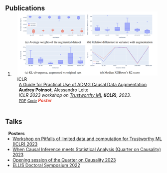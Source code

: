 <h2 id="publications" style="margin: 2px 0px -15px;">Publications</h2>

<div class="publications">
<ol class="bibliography">

<li>
<div class="pub-row">

  <div class="col-sm-3 abbr" style="position: relative;padding-right: 15px;padding-left: 15px;">
    <img src="assets/img/admg.png" class="teaser img-fluid z-depth-1">
    <abbr class="badge">ICLR</abbr>
  </div>

  <div class="col-sm-9" style="position: relative;padding-right: 15px;padding-left: 20px;">
    <div class="title"><a href="https://openreview.net/forum?id=kBcAZcKypug">A Guide for Practical Use of ADMG Causal Data Augmentation</a></div>
    <div class="author"><strong>Audrey Poinsot</strong>, Alessandro Leite</div>
    <div class="periodical"><em>ICLR 2023 workshop on <a href="https://sites.google.com/view/trustml-unlimited/">Trustworthy ML</a> <strong>(ICLR)</strong>, 2023.</em></div>
    <div class="links">
      <a href="https://openreview.net/pdf?id=kBcAZcKypug" class="btn btn-sm z-depth-0" role="button" target="_blank" style="font-size:12px;">PDF</a>
      <a href="https://github.com/audreypoinsot/admg_data_augmentation/" class="btn btn-sm z-depth-0" role="button" target="_blank" style="font-size:12px;">Code</a>
      <strong><i style="color:#e74d3c">Poster</i></strong>
    </div>
  </div>
</div>
</li>
  
<br>

</ol>
</div>

## Talks

<h4 style="margin:0 10px 0;">Posters</h4>

<ul style="margin:0 0 5px;">
  <li><a href="https://sites.google.com/view/trustml-unlimited/"><autocolor>Workshop on Pitfalls of limited data and computation for Trustworthy ML (ICLR) 2023</autocolor></a></li>
  <li><a href="https://quarter-on-causality.github.io/analysis/"><autocolor>When Causal Inference meets Statistical Analysis (Quarter on Causality) 2023</autocolor></a></li>
  <li><a href="https://quarter-on-causality.github.io/opening/"><autocolor>Opening session of the Quarter on Causality 2023</autocolor></a></li>
  <li><a href="https://ellisalicante.org/eds2022/"><autocolor>ELLIS Doctoral Symposium 2022</autocolor></a></li>
</ul>
